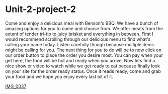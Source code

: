 # Unit-2-project-2

Come and enjoy a delicious meal with Benson's BBQ. We have a bunch of amazing options for you to come and choose from. We offer meats from the extent of tender tri-tip to juicy brisket and everything in between.
First I would recommend scrolling through our delicious menu to find what's calling your name today. Listen carefully though because multiple items might be calling for you.
The next thing for you to do will be to now click on our order button to place the order you desire most. You can pay when your get here, the food will be hot and ready when you arrive.
Now lets find a nice show or video to watch while we get ready to eat because finally look on your site for the order ready status. Once it reads ready, come and grab your food and we hope you enjoy every last bit of it.

[IMG_0037](https://github.com/DaRonB2/Unit-2-project-2/assets/160679308/ce8926a9-1608-4614-827a-5350a84bf125)

